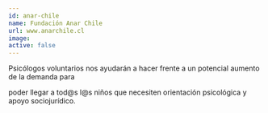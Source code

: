 ```yaml
---
id: anar-chile
name: Fundación Anar Chile
url: www.anarchile.cl
image:
active: false
---
```

Psicólogos voluntarios nos ayudarán a hacer frente a un potencial aumento de la demanda para

poder llegar a tod@s l@s niños que necesiten orientación psicológica y apoyo sociojurídico.
